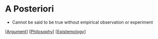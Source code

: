 # A Posteriori

- Cannot be said to be true without empirical observation or experiment

[[Argument]] [[Philosophy]] [[Epistemology]]

[//begin]: # "Autogenerated link references for markdown compatibility"
[Argument]: argument "Arguments"
[Philosophy]: philosophy "Philosophy"
[Epistemology]: epistemology "Epistemology"
[//end]: # "Autogenerated link references"